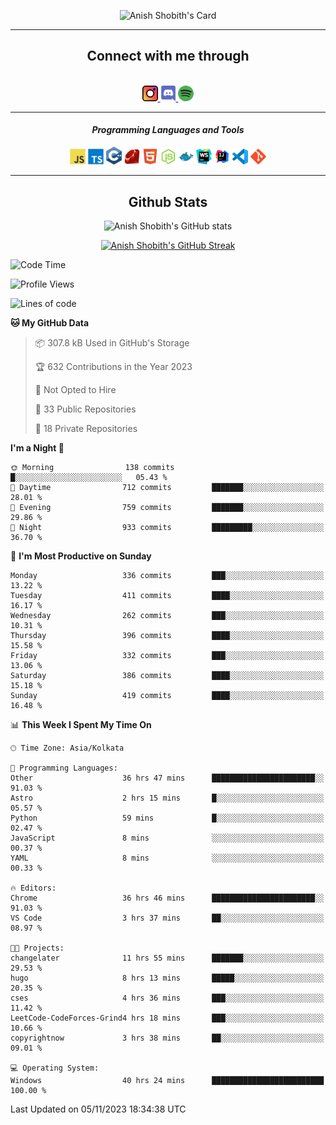 <div align="center">

![Anish Shobith's Card](https://cardivo.vercel.app/api?name=Anish%20Shobith%20P%20S&description=Hi%20there%F0%9F%91%8B,%20I%20am%20a%2020-years-old.%20I%20am%20a%20Web%20and%20Application%20developer%20from%20India.%20Nice%20to%20meet%20you%20all.%20Looking%20forward%20to%20paritcipate%20with%20you.&image=https://i.imgur.com/WlQk3PY.jpg&&disableAnimation=true&site=https://anishshobithps.tech&pattern=plus&colorPattern=%23171616&backgroundColor=%231a1b26&instagram=anish_shobith&linkedin=Anish%20Shobith%20P%20S&fontColor=%23ffffff&iconColor=%23ffffff)

<hr>
 <h2> Connect with me through </h2>
<br>
<a href="https://www.instagram.com/anish_shobith/">
    <img alt="Anish Shobith's Instagram" width="25px" src="https://raw.githubusercontent.com/anishshobithps/anishshobithps/master/assets/socials/instagram.svg">
    </a>
    <a href="https://discord.gg/cWgDskT">
    <img alt="Anish Shobith's Discord", width="25px" src="https://raw.githubusercontent.com/anishshobithps/anishshobithps/master/assets/socials/discord.svg">
    </a>
    <a href="https://open.spotify.com/user/goshcrm0y9jzum2lffvu6f4hz">
    <img alt="Anish Shobith's Spotify", width="25px" src="https://raw.githubusercontent.com/anishshobithps/anishshobithps/master/assets/socials/spotify.svg">
    </a>
    <br>
    <hr>
    <h4> <i> Programming Languages and Tools </i> </h4>
    <img width="25px" src="https://raw.githubusercontent.com/anishshobithps/anishshobithps/master/assets/languages/javascript.svg">
    <img width="25px" src="https://raw.githubusercontent.com/anishshobithps/anishshobithps/master/assets/languages/typescript.svg">
    <img width="25px" src="https://raw.githubusercontent.com/anishshobithps/anishshobithps/master/assets/languages/cpp.svg">
    <img width="25px" src="https://raw.githubusercontent.com/anishshobithps/anishshobithps/master/assets/languages/ruby.svg">
    <img width="25px" src="https://raw.githubusercontent.com/anishshobithps/anishshobithps/master/assets/languages/html.svg">
    <img width="25px" src="https://raw.githubusercontent.com/anishshobithps/anishshobithps/master/assets/tools/nodejs.svg">
    <img width="25px" src="https://raw.githubusercontent.com/anishshobithps/anishshobithps/master/assets/tools/docker.svg">
    <img width="25px" src="https://raw.githubusercontent.com/anishshobithps/anishshobithps/master/assets/tools/webstorm.svg">
    <img width="25px" src="https://raw.githubusercontent.com/anishshobithps/anishshobithps/master/assets/tools/intellij.svg">
    <img width="25px" src="https://raw.githubusercontent.com/anishshobithps/anishshobithps/master/assets/tools/visualstudiocode.svg">
    <img width="25px" src="https://raw.githubusercontent.com/anishshobithps/anishshobithps/master/assets/tools/git.svg">
<hr>
 <h2> Github Stats </h2>

![Anish Shobith's GitHub stats](https://github-readme-stats-fk82.vercel.app/api?username=anishshobithps&show_icons=true&theme=tokyonight&count_private=true)

[![Anish Shobith's GitHub Streak](https://streak-stats.demolab.com?user=anishshobithps&theme=tokyonight&hide_border=true&border_radius=4.6)](https://git.io/streak-stats)

</div>

<!--START_SECTION:waka-->
![Code Time](http://img.shields.io/badge/Code%20Time-1%2C130%20hrs%2011%20mins-blue)

![Profile Views](http://img.shields.io/badge/Profile%20Views-41-blue)

![Lines of code](https://img.shields.io/badge/From%20Hello%20World%20I%27ve%20Written-571.6%20thousand%20lines%20of%20code-blue)

**🐱 My GitHub Data** 

> 📦 307.8 kB Used in GitHub's Storage 
 > 
> 🏆 632 Contributions in the Year 2023
 > 
> 🚫 Not Opted to Hire
 > 
> 📜 33 Public Repositories 
 > 
> 🔑 18 Private Repositories 
 > 
**I'm a Night 🦉** 

```text
🌞 Morning                138 commits         █░░░░░░░░░░░░░░░░░░░░░░░░   05.43 % 
🌆 Daytime                712 commits         ███████░░░░░░░░░░░░░░░░░░   28.01 % 
🌃 Evening                759 commits         ███████░░░░░░░░░░░░░░░░░░   29.86 % 
🌙 Night                  933 commits         █████████░░░░░░░░░░░░░░░░   36.70 % 
```
📅 **I'm Most Productive on Sunday** 

```text
Monday                   336 commits         ███░░░░░░░░░░░░░░░░░░░░░░   13.22 % 
Tuesday                  411 commits         ████░░░░░░░░░░░░░░░░░░░░░   16.17 % 
Wednesday                262 commits         ███░░░░░░░░░░░░░░░░░░░░░░   10.31 % 
Thursday                 396 commits         ████░░░░░░░░░░░░░░░░░░░░░   15.58 % 
Friday                   332 commits         ███░░░░░░░░░░░░░░░░░░░░░░   13.06 % 
Saturday                 386 commits         ████░░░░░░░░░░░░░░░░░░░░░   15.18 % 
Sunday                   419 commits         ████░░░░░░░░░░░░░░░░░░░░░   16.48 % 
```


📊 **This Week I Spent My Time On** 

```text
🕑︎ Time Zone: Asia/Kolkata

💬 Programming Languages: 
Other                    36 hrs 47 mins      ███████████████████████░░   91.03 % 
Astro                    2 hrs 15 mins       █░░░░░░░░░░░░░░░░░░░░░░░░   05.57 % 
Python                   59 mins             █░░░░░░░░░░░░░░░░░░░░░░░░   02.47 % 
JavaScript               8 mins              ░░░░░░░░░░░░░░░░░░░░░░░░░   00.37 % 
YAML                     8 mins              ░░░░░░░░░░░░░░░░░░░░░░░░░   00.33 % 

🔥 Editors: 
Chrome                   36 hrs 46 mins      ███████████████████████░░   91.03 % 
VS Code                  3 hrs 37 mins       ██░░░░░░░░░░░░░░░░░░░░░░░   08.97 % 

🐱‍💻 Projects: 
changelater              11 hrs 55 mins      ███████░░░░░░░░░░░░░░░░░░   29.53 % 
hugo                     8 hrs 13 mins       █████░░░░░░░░░░░░░░░░░░░░   20.35 % 
cses                     4 hrs 36 mins       ███░░░░░░░░░░░░░░░░░░░░░░   11.42 % 
LeetCode-CodeForces-Grind4 hrs 18 mins       ███░░░░░░░░░░░░░░░░░░░░░░   10.66 % 
copyrightnow             3 hrs 38 mins       ██░░░░░░░░░░░░░░░░░░░░░░░   09.01 % 

💻 Operating System: 
Windows                  40 hrs 24 mins      █████████████████████████   100.00 % 
```


 Last Updated on 05/11/2023 18:34:38 UTC
<!--END_SECTION:waka-->
